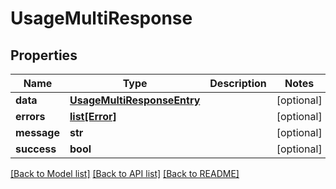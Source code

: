 # UsageMultiResponse

## Properties

| Name        | Type                                                      | Description | Notes      |
| ----------- | --------------------------------------------------------- | ----------- | ---------- |
| **data**    | [**UsageMultiResponseEntry**](UsageMultiResponseEntry.md) |             | [optional] |
| **errors**  | [**list[Error]**](Error.md)                               |             | [optional] |
| **message** | **str**                                                   |             | [optional] |
| **success** | **bool**                                                  |             | [optional] |

[[Back to Model list]](../README.md#documentation-for-models) [[Back to API list]](../README.md#documentation-for-api-endpoints) [[Back to README]](../README.md)
